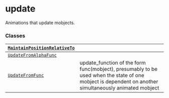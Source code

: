 # update

Animations that update mobjects.

### Classes

| [`MaintainPositionRelativeTo`](manim.animation.updaters.update.MaintainPositionRelativeTo.md#manim.animation.updaters.update.MaintainPositionRelativeTo)   |                                                                                                                                                        |
|------------------------------------------------------------------------------------------------------------------------------------------------------------|--------------------------------------------------------------------------------------------------------------------------------------------------------|
| [`UpdateFromAlphaFunc`](manim.animation.updaters.update.UpdateFromAlphaFunc.md#manim.animation.updaters.update.UpdateFromAlphaFunc)                        |                                                                                                                                                        |
| [`UpdateFromFunc`](manim.animation.updaters.update.UpdateFromFunc.md#manim.animation.updaters.update.UpdateFromFunc)                                       | update_function of the form func(mobject), presumably to be used when the state of one mobject is dependent on another simultaneously animated mobject |

